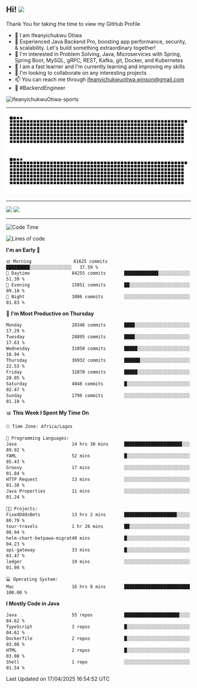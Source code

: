 <!-- BLOG-POST-LIST:START --><!-- BLOG-POST-LIST:END -->

## Hi! <img src="https://media.giphy.com/media/hvRJCLFzcasrR4ia7z/giphy.gif" width="4%"> 

Thank You for taking the time to view my GitHub Profile

- 👋 I am Ifeanyichukwu Otiwa
- 🚀 Experienced Java Backend Pro, boosting app performance, security, & scalability. Let's build something extraordinary together!
- 👀 I'm interested in Problem Solving, Java, Microservices with Spring, Spring Boot, MySQL, gRPC, REST, Kafka, git, Docker, and Kubernetes
- 🌱 I am a fast learner and I'm currently learning and improving my skills
- 💞️ I'm looking to collaborate on any interesting projects
- 📫 You can reach me through ifeanyichukwuotiwa.winson@gmail.com
- 🚀 #BackendEngineer

<p align="left" marginTop="10px"> <img src="https://komarev.com/ghpvc/?username=ifeanyichukwuOtiwa-sports&label=Profile%20views&color=0e75b6&style=for-the-badge" alt="ifeanyichukwuOtiwa-sports" /> </p>

***

<!--🐍📈SNAKEGRAPH / 🌐WEBSITE: https://github.com/Platane/snk -->
![github contribution grid snake animation](https://raw.githubusercontent.com/ifeanyichukwuOtiwa-sports/ifeanyichukwuOtiwa-sports/output/github-contribution-grid-snake-dark.svg#gh-dark-mode-only)![github contribution grid snake animation](https://raw.githubusercontent.com/ifeanyichukwuOtiwa-sports/ifeanyichukwuOtiwa-sports/output/github-contribution-grid-snake.svg#gh-light-mode-only)

***

<p float="left">
  <img float="left" src="https://github-readme-stats.vercel.app/api?username=ifeanyichukwuOtiwa-sports&count_private=true&include_all_commits=true&theme=react&show_icons=true" />
  <img float="right" src="https://github-readme-stats.vercel.app/api/top-langs/?username=ifeanyichukwuOtiwa-sports&layout=compact&show_icons=true&theme=react" /> 
</p>

***



<!--START_SECTION:waka-->
![Code Time](http://img.shields.io/badge/Code%20Time-3%2C627%20hrs%204%20mins-blue)

![Lines of code](https://img.shields.io/badge/From%20Hello%20World%20I%27ve%20Written-46.1%20million%20lines%20of%20code-blue)

**I'm an Early 🐤** 

```text
🌞 Morning                61625 commits       █████████░░░░░░░░░░░░░░░░   37.59 % 
🌆 Daytime                84255 commits       █████████████░░░░░░░░░░░░   51.39 % 
🌃 Evening                15051 commits       ██░░░░░░░░░░░░░░░░░░░░░░░   09.18 % 
🌙 Night                  3006 commits        ░░░░░░░░░░░░░░░░░░░░░░░░░   01.83 % 
```
📅 **I'm Most Productive on Thursday** 

```text
Monday                   28346 commits       ████░░░░░░░░░░░░░░░░░░░░░   17.29 % 
Tuesday                  28895 commits       ████░░░░░░░░░░░░░░░░░░░░░   17.63 % 
Wednesday                31050 commits       █████░░░░░░░░░░░░░░░░░░░░   18.94 % 
Thursday                 36932 commits       ██████░░░░░░░░░░░░░░░░░░░   22.53 % 
Friday                   32870 commits       █████░░░░░░░░░░░░░░░░░░░░   20.05 % 
Saturday                 4048 commits        █░░░░░░░░░░░░░░░░░░░░░░░░   02.47 % 
Sunday                   1796 commits        ░░░░░░░░░░░░░░░░░░░░░░░░░   01.10 % 
```


📊 **This Week I Spent My Time On** 

```text
🕑︎ Time Zone: Africa/Lagos

💬 Programming Languages: 
Java                     14 hrs 30 mins      ██████████████████████░░░   89.92 % 
YAML                     52 mins             █░░░░░░░░░░░░░░░░░░░░░░░░   05.43 % 
Groovy                   17 mins             ░░░░░░░░░░░░░░░░░░░░░░░░░   01.84 % 
HTTP Request             13 mins             ░░░░░░░░░░░░░░░░░░░░░░░░░   01.38 % 
Java Properties          11 mins             ░░░░░░░░░░░░░░░░░░░░░░░░░   01.24 % 

🐱‍💻 Projects: 
FixedOddsBets            13 hrs 2 mins       ████████████████████░░░░░   80.79 % 
tour-travels             1 hr 26 mins        ██░░░░░░░░░░░░░░░░░░░░░░░   08.94 % 
helm-chart-betpawa-migrat40 mins             █░░░░░░░░░░░░░░░░░░░░░░░░   04.23 % 
api-gateway              33 mins             █░░░░░░░░░░░░░░░░░░░░░░░░   03.47 % 
ledger                   19 mins             ░░░░░░░░░░░░░░░░░░░░░░░░░   01.98 % 

💻 Operating System: 
Mac                      16 hrs 8 mins       █████████████████████████   100.00 % 
```

**I Mostly Code in Java** 

```text
Java                     55 repos            █████████████████████░░░░   84.62 % 
TypeScript               3 repos             █░░░░░░░░░░░░░░░░░░░░░░░░   04.62 % 
Dockerfile               2 repos             █░░░░░░░░░░░░░░░░░░░░░░░░   03.08 % 
HTML                     2 repos             █░░░░░░░░░░░░░░░░░░░░░░░░   03.08 % 
Shell                    1 repo              ░░░░░░░░░░░░░░░░░░░░░░░░░   01.54 % 
```




 Last Updated on 17/04/2025 16:54:52 UTC
<!--END_SECTION:waka-->

<!--
<p align="center">
![trophy](https://github-profile-trophy.vercel.app/?username=ifeanyichukwuOtiwa-sports&theme=onedark) (https://github.com/ryo-ma/github-profile-trophy)
</p>
-->

<!---
ifeanyi-otiwa/ifeanyi-otiwa is a ✨ special ✨ repository because its `README.md` (this file) appears on your GitHub profile.
You can click the Preview link to take a look at your changes.
--->
